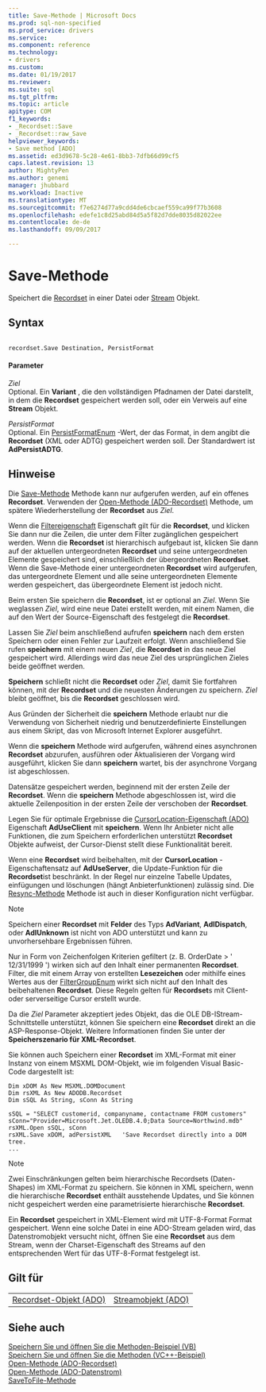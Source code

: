 ```yaml
---
title: Save-Methode | Microsoft Docs
ms.prod: sql-non-specified
ms.prod_service: drivers
ms.service: 
ms.component: reference
ms.technology:
- drivers
ms.custom: 
ms.date: 01/19/2017
ms.reviewer: 
ms.suite: sql
ms.tgt_pltfrm: 
ms.topic: article
apitype: COM
f1_keywords:
- _Recordset::Save
- _Recordset::raw_Save
helpviewer_keywords:
- Save method [ADO]
ms.assetid: ed3d9678-5c28-4e61-8bb3-7dfb66d99cf5
caps.latest.revision: 13
author: MightyPen
ms.author: genemi
manager: jhubbard
ms.workload: Inactive
ms.translationtype: MT
ms.sourcegitcommit: f7e6274d77a9cdd4de6cbcaef559ca99f77b3608
ms.openlocfilehash: edefe1c8d25abd84d5a5f82d7dde8035d82022ee
ms.contentlocale: de-de
ms.lasthandoff: 09/09/2017

---
```

# <a name="save-method"></a>Save-Methode
Speichert die [Recordset](../../../ado/reference/ado-api/recordset-object-ado.md) in einer Datei oder [Stream](../../../ado/reference/ado-api/stream-object-ado.md) Objekt.  
  
## <a name="syntax"></a>Syntax  
  
```  
  
recordset.Save Destination, PersistFormat  
```  
  
#### <a name="parameters"></a>Parameter  
 *Ziel*  
 Optional. Ein **Variant** , die den vollständigen Pfadnamen der Datei darstellt, in dem die **Recordset** gespeichert werden soll, oder ein Verweis auf eine **Stream** Objekt.  
  
 *PersistFormat*  
 Optional. Ein [PersistFormatEnum](../../../ado/reference/ado-api/persistformatenum.md) -Wert, der das Format, in dem angibt die **Recordset** (XML oder ADTG) gespeichert werden soll. Der Standardwert ist **AdPersistADTG**.  
  
## <a name="remarks"></a>Hinweise  
 Die [Save-Methode](../../../ado/reference/ado-api/save-method.md) Methode kann nur aufgerufen werden, auf ein offenes **Recordset**. Verwenden der [Open-Methode (ADO-Recordset)](../../../ado/reference/ado-api/open-method-ado-recordset.md) Methode, um spätere Wiederherstellung der **Recordset** aus *Ziel*.  
  
 Wenn die [Filtereigenschaft](../../../ado/reference/ado-api/filter-property.md) Eigenschaft gilt für die **Recordset**, und klicken Sie dann nur die Zeilen, die unter dem Filter zugänglichen gespeichert werden. Wenn die **Recordset** ist hierarchisch aufgebaut ist, klicken Sie dann auf der aktuellen untergeordneten **Recordset** und seine untergeordneten Elemente gespeichert sind, einschließlich der übergeordneten **Recordset**. Wenn die Save-Methode einer untergeordneten **Recordset** wird aufgerufen, das untergeordnete Element und alle seine untergeordneten Elemente werden gespeichert, das übergeordnete Element ist jedoch nicht.  
  
 Beim ersten Sie speichern die **Recordset**, ist er optional an *Ziel*. Wenn Sie weglassen *Ziel*, wird eine neue Datei erstellt werden, mit einem Namen, die auf den Wert der Source-Eigenschaft des festgelegt die **Recordset**.  
  
 Lassen Sie *Ziel* beim anschließend aufrufen **speichern** nach dem ersten Speichern oder einen Fehler zur Laufzeit erfolgt. Wenn anschließend Sie rufen **speichern** mit einem neuen *Ziel*, die **Recordset** in das neue Ziel gespeichert wird. Allerdings wird das neue Ziel des ursprünglichen Zieles beide geöffnet werden.  
  
 **Speichern** schließt nicht die **Recordset** oder *Ziel*, damit Sie fortfahren können, mit der **Recordset** und die neuesten Änderungen zu speichern. *Ziel* bleibt geöffnet, bis die **Recordset** geschlossen wird.  
  
 Aus Gründen der Sicherheit die **speichern** Methode erlaubt nur die Verwendung von Sicherheit niedrig und benutzerdefinierte Einstellungen aus einem Skript, das von Microsoft Internet Explorer ausgeführt.  
  
 Wenn die **speichern** Methode wird aufgerufen, während eines asynchronen **Recordset** abzurufen, ausführen oder Aktualisieren der Vorgang wird ausgeführt, klicken Sie dann **speichern** wartet, bis der asynchrone Vorgang ist abgeschlossen.  
  
 Datensätze gespeichert werden, beginnend mit der ersten Zeile der **Recordset**. Wenn die **speichern** Methode abgeschlossen ist, wird die aktuelle Zeilenposition in der ersten Zeile der verschoben der **Recordset**.  
  
 Legen Sie für optimale Ergebnisse die [CursorLocation-Eigenschaft (ADO)](../../../ado/reference/ado-api/cursorlocation-property-ado.md) Eigenschaft **AdUseClient** mit **speichern**. Wenn Ihr Anbieter nicht alle Funktionen, die zum Speichern erforderlichen unterstützt **Recordset** Objekte aufweist, der Cursor-Dienst stellt diese Funktionalität bereit.  
  
 Wenn eine **Recordset** wird beibehalten, mit der **CursorLocation** -Eigenschaftensatz auf **AdUseServer**, die Update-Funktion für die **Recordset**ist beschränkt. In der Regel nur einzelne Tabelle Updates, einfügungen und löschungen (hängt Anbieterfunktionen) zulässig sind. Die [Resync-Methode](../../../ado/reference/ado-api/resync-method.md) Methode ist auch in dieser Konfiguration nicht verfügbar.  
  
> [!NOTE]
>  Speichern einer **Recordset** mit **Felder** des Typs **AdVariant**, **AdIDispatch**, oder **AdIUnknown** ist nicht von ADO unterstützt und kann zu unvorhersehbare Ergebnissen führen.  
  
 Nur in Form von Zeichenfolgen Kriterien gefiltert (z. B. OrderDate > ' 12/31/1999 ') wirken sich auf den Inhalt einer permanenten **Recordset**. Filter, die mit einem Array von erstellten **Lesezeichen** oder mithilfe eines Wertes aus der [FilterGroupEnum](../../../ado/reference/ado-api/filtergroupenum.md) wirkt sich nicht auf den Inhalt des beibehaltenen **Recordset**. Diese Regeln gelten für **Recordset**s mit Client- oder serverseitige Cursor erstellt wurde.  
  
 Da die *Ziel* Parameter akzeptiert jedes Objekt, das die OLE DB-IStream-Schnittstelle unterstützt, können Sie speichern eine **Recordset** direkt an die ASP-Response-Objekt. Weitere Informationen finden Sie unter der **Speicherszenario für XML-Recordset**.  
  
 Sie können auch Speichern einer **Recordset** im XML-Format mit einer Instanz von einem MSXML DOM-Objekt, wie im folgenden Visual Basic-Code dargestellt ist:  
  
```  
Dim xDOM As New MSXML.DOMDocument  
Dim rsXML As New ADODB.Recordset  
Dim sSQL As String, sConn As String  
  
sSQL = "SELECT customerid, companyname, contactname FROM customers"  
sConn="Provider=Microsoft.Jet.OLEDB.4.0;Data Source=Northwind.mdb"  
rsXML.Open sSQL, sConn  
rsXML.Save xDOM, adPersistXML   'Save Recordset directly into a DOM tree.  
...  
```  
  
> [!NOTE]
>  Zwei Einschränkungen gelten beim hierarchische Recordsets (Daten-Shapes) im XML-Format zu speichern. Sie können in XML speichern, wenn die hierarchische **Recordset** enthält ausstehende Updates, und Sie können nicht gespeichert werden eine parametrisierte hierarchische **Recordset**.  
  
 Ein **Recordset** gespeichert in XML-Element wird mit UTF-8-Format Format gespeichert. Wenn eine solche Datei in eine ADO-Stream geladen wird, das Datenstromobjekt versucht nicht, öffnen Sie eine **Recordset** aus dem Stream, wenn der Charset-Eigenschaft des Streams auf den entsprechenden Wert für das UTF-8-Format festgelegt ist.  
  
## <a name="applies-to"></a>Gilt für  
  
|||  
|-|-|  
|[Recordset-Objekt (ADO)](../../../ado/reference/ado-api/recordset-object-ado.md)|[Streamobjekt (ADO)](../../../ado/reference/ado-api/stream-object-ado.md)|  
  
## <a name="see-also"></a>Siehe auch  
 [Speichern Sie und öffnen Sie die Methoden-Beispiel (VB)](../../../ado/reference/ado-api/save-and-open-methods-example-vb.md)   
 [Speichern Sie und öffnen Sie die Methoden (VC++-Beispiel)](../../../ado/reference/ado-api/save-and-open-methods-example-vc.md)   
 [Open-Methode (ADO-Recordset)](../../../ado/reference/ado-api/open-method-ado-recordset.md)   
 [Open-Methode (ADO-Datenstrom)](../../../ado/reference/ado-api/open-method-ado-stream.md)   
 [SaveToFile-Methode](../../../ado/reference/ado-api/savetofile-method.md)

